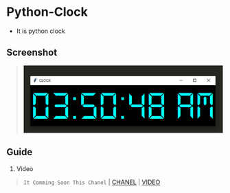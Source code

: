 # Python-Clock

- It is python clock

## Screenshot

> [![Screenshot](https://raw.githubusercontent.com/zeqanpx/Media/main/img/Screenshot%20(37).png)](https://youtube.com/channel/UCeDeaDD8dpdMT2gO3VHY1JQ)

## Guide

1. Video

 > `` It Comming Soon This Chanel ``  | [CHANEL](https://youtube.com/channel/UCeDeaDD8dpdMT2gO3VHY1JQ) | [VIDEO](https://youtube.com/channel/UCeDeaDD8dpdMT2gO3VHY1JQ)
